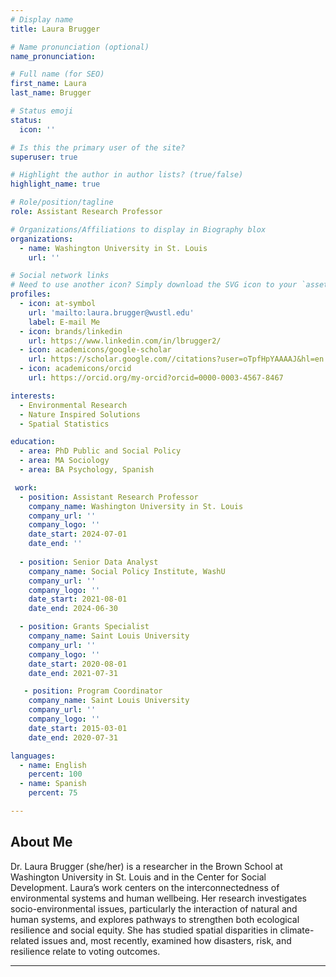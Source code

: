 ```yaml
---
# Display name
title: Laura Brugger

# Name pronunciation (optional)
name_pronunciation: 

# Full name (for SEO)
first_name: Laura
last_name: Brugger

# Status emoji
status:
  icon: ''

# Is this the primary user of the site?
superuser: true

# Highlight the author in author lists? (true/false)
highlight_name: true

# Role/position/tagline
role: Assistant Research Professor

# Organizations/Affiliations to display in Biography blox
organizations:
  - name: Washington University in St. Louis
    url: ''

# Social network links
# Need to use another icon? Simply download the SVG icon to your `assets/media/icons/` folder.
profiles:
  - icon: at-symbol
    url: 'mailto:laura.brugger@wustl.edu'
    label: E-mail Me
  - icon: brands/linkedin
    url: https://www.linkedin.com/in/lbrugger2/
  - icon: academicons/google-scholar
    url: https://scholar.google.com//citations?user=oTpfHpYAAAAJ&hl=en
  - icon: academicons/orcid
    url: https://orcid.org/my-orcid?orcid=0000-0003-4567-8467

interests:
  - Environmental Research
  - Nature Inspired Solutions
  - Spatial Statistics

education:
  - area: PhD Public and Social Policy
  - area: MA Sociology 
  - area: BA Psychology, Spanish

 work:
  - position: Assistant Research Professor
    company_name: Washington University in St. Louis
    company_url: ''
    company_logo: ''
    date_start: 2024-07-01
    date_end: ''
    
  - position: Senior Data Analyst
    company_name: Social Policy Institute, WashU
    company_url: ''
    company_logo: ''
    date_start: 2021-08-01
    date_end: 2024-06-30

  - position: Grants Specialist
    company_name: Saint Louis University
    company_url: ''
    company_logo: ''
    date_start: 2020-08-01
    date_end: 2021-07-31

   - position: Program Coordinator
    company_name: Saint Louis University
    company_url: ''
    company_logo: ''
    date_start: 2015-03-01
    date_end: 2020-07-31

languages:
  - name: English
    percent: 100
  - name: Spanish
    percent: 75

---
```


## About Me

Dr. Laura Brugger (she/her) is a researcher in the Brown School at Washington University in St. Louis and in the Center for Social Development. Laura’s work centers on the interconnectedness of environmental systems and human wellbeing. Her research investigates socio-environmental issues, particularly the interaction of natural and human systems, and explores pathways to strengthen both ecological resilience and social equity. She has studied spatial disparities in climate-related issues and, most recently, examined how disasters, risk, and resilience relate to voting outcomes.

---
